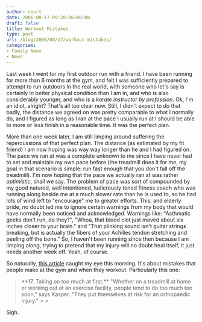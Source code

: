 ```yaml
---
author: court
date: 2006-08-17 09:28:06+00:00
draft: false
title: Workout Mistakes
type: post
url: /blog/2006/08/17/workout-mistakes/
categories:
- Family News
- News
---
```


Last week I went for my first outdoor run with a friend. I have been running for more than 6 months at the gym, and felt I was sufficiently prepared to attempt to run outdoors in the real world, with someone who let's say is certainly in better physical condition than I am in, and who is also considerably younger, and who is a _karate instructor by profession_. Ok, I'm an idiot, alright? That's all too clear now. Still, I didn't expect to do that badly, the distance we agreed on was pretty comparable to what I normally do, and I figured as long as I ran at the pace I usually run at I should be able to more or less finish in a reasonable time. It was the perfect plan.

More than one week later, I am still limping around suffering the repercussions of that perfect plan. The distance (as estimated by my fit friend) I am now hoping was way way longer than he and I had figured on. The pace we ran at was a complete unknown to me since I have never had to set and maintain my own pace before (the treadmill does it for me, my goal in that scenario is simple: run fast enough that you don't fall off the treadmill). I'm now hoping that the pace we actually ran at was rather _optimistic_, shall we say. The problem of pace was sort of compounded by my good natured, well intentioned, ludicrously toned fitness coach who was running along beside me at a much slower rate than he is used to, so he had lots of wind left to "encourage" me to greater efforts. This, and elderly pride, no doubt led me to ignore certain warnings from my body that would have normally been noticed and acknowledged. Warnings like: "Asthmatic geeks don't run, do they?", "Whoa, that blood clot just moved about six inches closer to your brain." and "That plinking sound isn't guitar strings breaking, but is actually the fibers of your Achilles tendon stretching and peeling off the bone." So, I haven't been running since then because I am limping along, trying to pretend that my injury will no doubt heal itself, it just needs another week off. Yeah, of course.

So naturally, [this article](http://onhealth.webmd.com/script/main/art.asp?articlekey=55811) caught my eye this morning. It's about mistakes that people make at the gym and when they workout. Particularly this one:

<blockquote>**17. Taking on too much at first.** "Whether on a treadmill at home or working out at an exercise facility, people tend to do too much too soon," says Kasper. "They put themselves at risk for an orthopaedic injury."
> 
> </blockquote>

Sigh.
